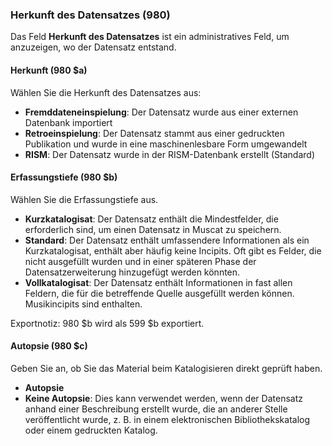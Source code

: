 ### Herkunft des Datensatzes (980)

Das Feld **Herkunft des Datensatzes** ist ein administratives Feld, um anzuzeigen, wo der Datensatz entstand.

#### Herkunft (980 $a)

Wählen Sie die Herkunft des Datensatzes aus:

- **Fremddateneinspielung**: Der Datensatz wurde aus einer externen Datenbank importiert
- **Retroeinspielung**: Der Datensatz stammt aus einer gedruckten Publikation und wurde in eine maschinenlesbare Form umgewandelt
- **RISM**: Der Datensatz wurde in der RISM-Datenbank erstellt (Standard)

#### Erfassungstiefe (980 $b)

Wählen Sie die Erfassungstiefe aus.

- **Kurzkatalogisat**: Der Datensatz enthält die Mindestfelder, die erforderlich sind, um einen Datensatz in Muscat zu speichern.
- **Standard**: Der Datensatz enthält umfassendere Informationen als ein Kurzkatalogisat, enthält aber häufig keine Incipits. Oft gibt es Felder, die nicht ausgefüllt wurden und in einer späteren Phase der Datensatzerweiterung hinzugefügt werden könnten.
- **Vollkatalogisat**: Der Datensatz enthält Informationen in fast allen Feldern, die für die betreffende Quelle ausgefüllt werden können. Musikincipits sind enthalten.

Exportnotiz: 980 $b wird als 599 $b exportiert.

#### Autopsie (980 $c)

Geben Sie an, ob Sie das Material beim Katalogisieren direkt geprüft haben.

- **Autopsie**
- **Keine Autopsie**: Dies kann verwendet werden, wenn der Datensatz anhand einer Beschreibung erstellt wurde, die an anderer Stelle veröffentlicht wurde, z. B. in einem elektronischen Bibliothekskatalog oder einem gedruckten Katalog.
